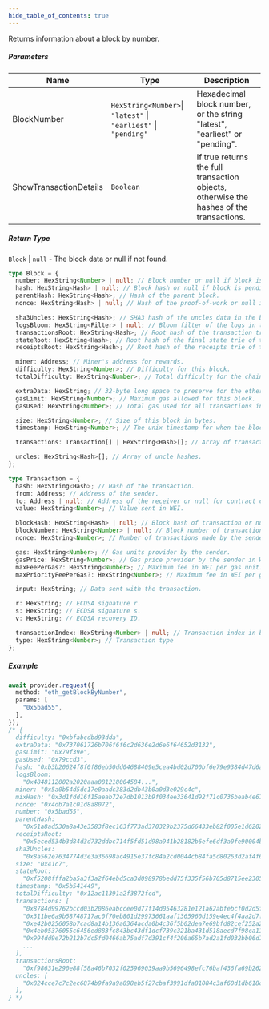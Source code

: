 ```yaml
---
hide_table_of_contents: true
---
```


<head>
  <meta
    name="description"
    content="Returns information about a block by number."
  />
</head>

<intro-end />

Returns information about a block by number.

##### Parameters

| Name                   | Type                                                            | Description                                                                             |
| ---------------------- | --------------------------------------------------------------- | --------------------------------------------------------------------------------------- |
| BlockNumber              | `HexString<Number>`\| `"latest"` \| `"earliest"` \| `"pending"` | Hexadecimal block number, or the string "latest", "earliest" or "pending".              |
| ShowTransactionDetails | `Boolean`                                                       | If true returns the full transaction objects, otherwise the hashes of the transactions. |

##### Return Type

`Block` | `null` - The block data or null if not found.

```typescript title="Block"
type Block = {
  number: HexString<Number> | null; // Block number or null if block is pending.
  hash: HexString<Hash> | null; // Block hash or null if block is pending.
  parentHash: HexString<Hash>; // Hash of the parent block.
  nonce: HexString<Hash> | null; // Hash of the proof-of-work or null if block is pending.

  sha3Uncles: HexString<Hash>; // SHA3 hash of the uncles data in the block.
  logsBloom: HexString<Filter> | null; // Bloom filter of the logs in the block or null if block is pending.
  transactionsRoot: HexString<Hash>; // Root hash of the transaction trie of the block.
  stateRoot: HexString<Hash>; // Root hash of the final state trie of the block.
  receiptsRoot: HexString<Hash>; // Root hash of the receipts trie of the block.

  miner: Address; // Miner's address for rewards.
  difficulty: HexString<Number>; // Difficulty for this block.
  totalDifficulty: HexString<Number>; // Total difficulty for the chain until this block.

  extraData: HexString; // 32-byte long space to preserve for the ethernity :]
  gasLimit: HexString<Number>; // Maximum gas allowed for this block.
  gasUsed: HexString<Number>; // Total gas used for all transactions in this block.

  size: HexString<Number>; // Size of this block in bytes.
  timestamp: HexString<Number>; // The unix timestamp for when the block was collated.

  transactions: Transaction[] | HexString<Hash>[]; // Array of transaction objects or transaction hashes.

  uncles: HexString<Hash>[]; // Array of uncle hashes.
};
```

```typescript title="Transaction"
type Transaction = {
  hash: HexString<Hash>; // Hash of the transaction.
  from: Address; // Address of the sender.
  to: Address | null; // Address of the receiver or null for contract creations.
  value: HexString<Number>; // Value sent in WEI.

  blockHash: HexString<Hash> | null; // Block hash of transaction or null if transaction is pending.
  blockNumber: HexString<Number> | null; // Block number of transaction or null if transaction is pending.
  nonce: HexString<Number>; // Number of transactions made by the sender before.

  gas: HexString<Number>; // Gas units provider by the sender.
  gasPrice: HexString<Number>; // Gas price provider by the sender in WEI.
  maxFeePerGas?: HexString<Number>; // Maximum fee in WEI per gas unit. EIP-1559.
  maxPriorityFeePerGas?: HexString<Number>; // Maximum fee in WEI per gas unit above the base fee. EIP-1559.

  input: HexString; // Data sent with the transaction.

  r: HexString; // ECDSA signature r.
  s: HexString; // ECDSA signature s.
  v: HexString; // ECDSA recovery ID.

  transactionIndex: HexString<Number> | null; // Transaction index in block or null if transaction is pending.
  type: HexString<Number>; // Transaction type
};
```

##### Example

```typescript title="TypeScript"
await provider.request({
  method: "eth_getBlockByNumber",
  params: [
    "0x5bad55",
  ],
});
/* {
  difficulty: "0xbfabcdbd93dda",
  extraData: "0x737061726b706f6f6c2d636e2d6e6f64652d3132",
  gasLimit: "0x79f39e",
  gasUsed: "0x79ccd3",
  hash: "0xb3b20624f8f0f86eb50dd04688409e5cea4bd02d700bf6e79e9384d47d6a5a35",
  logsBloom:
    "0x4848112002a2020aaa081218004584...",
  miner: "0x5a0b54d5dc17e0aadc383d2db43b0a0d3e029c4c",
  mixHash: "0x3d1fdd16f15aeab72e7db1013b9f034ee33641d92f71c0736beab4e67d34c7a7",
  nonce: "0x4db7a1c01d8a8072",
  number: "0x5bad55",
  parentHash:
    "0x61a8ad530a8a43e3583f8ec163f773ad370329b2375d66433eb82f005e1d6202",
  receiptsRoot:
    "0x5eced534b3d84d3d732ddbc714f5fd51d98a941b28182b6efe6df3a0fe90004b",
  sha3Uncles:
    "0x8a562e7634774d3e3a36698ac4915e37fc84a2cd0044cb84fa5d80263d2af4f6",
  size: "0x41c7",
  stateRoot:
    "0xf5208fffa2ba5a3f3a2f64ebd5ca3d098978bedd75f335f56b705d8715ee2305",
  timestamp: "0x5b541449",
  totalDifficulty: "0x12ac11391a2f3872fcd",
  transactions: [
    "0x8784d99762bccd03b2086eabccee0d77f14d05463281e121a62abfebcf0d2d5f",
    "0x311be6a9b58748717ac0f70eb801d29973661aaf1365960d159e4ec4f4aa2d7f",
    "0xe42b0256058b7cad8a14b136a0364acda0b4c36f5b02dea7e69bfd82cef252a2",
    "0x4eb05376055c6456ed883fc843bc43df1dcf739c321ba431d518aecd7f98ca11",
    "0x994dd9e72b212b7dc5fd0466ab75adf7d391cf4f206a65b7ad2a1fd032bb06d7",
    ...
  ],
  transactionsRoot:
    "0xf98631e290e88f58a46b7032f025969039aa9b5696498efc76baf436fa69b262",
  uncles: [
    "0x824cce7c7c2ec6874b9fa9a9a898eb5f27cbaf3991dfa81084c3af60d1db618c",
  ],
} */
```
